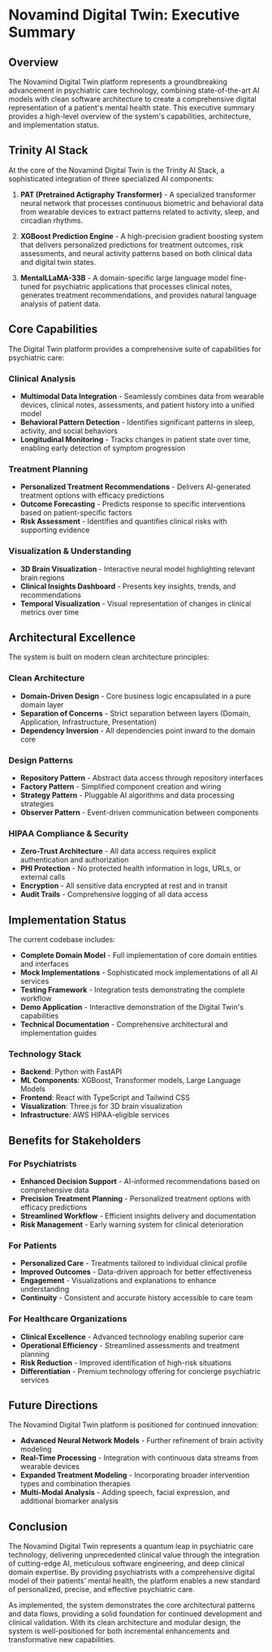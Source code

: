 # Novamind Digital Twin: Executive Summary

## Overview

The Novamind Digital Twin platform represents a groundbreaking advancement in psychiatric care technology, combining state-of-the-art AI models with clean software architecture to create a comprehensive digital representation of a patient's mental health state. This executive summary provides a high-level overview of the system's capabilities, architecture, and implementation status.

## Trinity AI Stack

At the core of the Novamind Digital Twin is the Trinity AI Stack, a sophisticated integration of three specialized AI components:

1. **PAT (Pretrained Actigraphy Transformer)** - A specialized transformer neural network that processes continuous biometric and behavioral data from wearable devices to extract patterns related to activity, sleep, and circadian rhythms.

2. **XGBoost Prediction Engine** - A high-precision gradient boosting system that delivers personalized predictions for treatment outcomes, risk assessments, and neural activity patterns based on both clinical data and digital twin states.

3. **MentalLLaMA-33B** - A domain-specific large language model fine-tuned for psychiatric applications that processes clinical notes, generates treatment recommendations, and provides natural language analysis of patient data.

## Core Capabilities

The Digital Twin platform provides a comprehensive suite of capabilities for psychiatric care:

### Clinical Analysis

- **Multimodal Data Integration** - Seamlessly combines data from wearable devices, clinical notes, assessments, and patient history into a unified model
- **Behavioral Pattern Detection** - Identifies significant patterns in sleep, activity, and social behaviors
- **Longitudinal Monitoring** - Tracks changes in patient state over time, enabling early detection of symptom progression

### Treatment Planning

- **Personalized Treatment Recommendations** - Delivers AI-generated treatment options with efficacy predictions
- **Outcome Forecasting** - Predicts response to specific interventions based on patient-specific factors
- **Risk Assessment** - Identifies and quantifies clinical risks with supporting evidence

### Visualization & Understanding

- **3D Brain Visualization** - Interactive neural model highlighting relevant brain regions
- **Clinical Insights Dashboard** - Presents key insights, trends, and recommendations
- **Temporal Visualization** - Visual representation of changes in clinical metrics over time

## Architectural Excellence

The system is built on modern clean architecture principles:

### Clean Architecture

- **Domain-Driven Design** - Core business logic encapsulated in a pure domain layer
- **Separation of Concerns** - Strict separation between layers (Domain, Application, Infrastructure, Presentation)
- **Dependency Inversion** - All dependencies point inward to the domain core

### Design Patterns

- **Repository Pattern** - Abstract data access through repository interfaces
- **Factory Pattern** - Simplified component creation and wiring
- **Strategy Pattern** - Pluggable AI algorithms and data processing strategies
- **Observer Pattern** - Event-driven communication between components

### HIPAA Compliance & Security

- **Zero-Trust Architecture** - All data access requires explicit authentication and authorization
- **PHI Protection** - No protected health information in logs, URLs, or external calls
- **Encryption** - All sensitive data encrypted at rest and in transit
- **Audit Trails** - Comprehensive logging of all data access

## Implementation Status

The current codebase includes:

- **Complete Domain Model** - Full implementation of core domain entities and interfaces
- **Mock Implementations** - Sophisticated mock implementations of all AI services
- **Testing Framework** - Integration tests demonstrating the complete workflow
- **Demo Application** - Interactive demonstration of the Digital Twin's capabilities
- **Technical Documentation** - Comprehensive architectural and implementation guides

### Technology Stack

- **Backend**: Python with FastAPI
- **ML Components**: XGBoost, Transformer models, Large Language Models
- **Frontend**: React with TypeScript and Tailwind CSS
- **Visualization**: Three.js for 3D brain visualization
- **Infrastructure**: AWS HIPAA-eligible services

## Benefits for Stakeholders

### For Psychiatrists

- **Enhanced Decision Support** - AI-informed recommendations based on comprehensive data
- **Precision Treatment Planning** - Personalized treatment options with efficacy predictions
- **Streamlined Workflow** - Efficient insights delivery and documentation
- **Risk Management** - Early warning system for clinical deterioration

### For Patients

- **Personalized Care** - Treatments tailored to individual clinical profile
- **Improved Outcomes** - Data-driven approach for better effectiveness
- **Engagement** - Visualizations and explanations to enhance understanding
- **Continuity** - Consistent and accurate history accessible to care team

### For Healthcare Organizations

- **Clinical Excellence** - Advanced technology enabling superior care
- **Operational Efficiency** - Streamlined assessments and treatment planning
- **Risk Reduction** - Improved identification of high-risk situations
- **Differentiation** - Premium technology offering for concierge psychiatric services

## Future Directions

The Novamind Digital Twin platform is positioned for continued innovation:

- **Advanced Neural Network Models** - Further refinement of brain activity modeling
- **Real-Time Processing** - Integration with continuous data streams from wearable devices
- **Expanded Treatment Modeling** - Incorporating broader intervention types and combination therapies
- **Multi-Modal Analysis** - Adding speech, facial expression, and additional biomarker analysis

## Conclusion

The Novamind Digital Twin represents a quantum leap in psychiatric care technology, delivering unprecedented clinical value through the integration of cutting-edge AI, meticulous software engineering, and deep clinical domain expertise. By providing psychiatrists with a comprehensive digital model of their patients' mental health, the platform enables a new standard of personalized, precise, and effective psychiatric care.

As implemented, the system demonstrates the core architectural patterns and data flows, providing a solid foundation for continued development and clinical validation. With its clean architecture and modular design, the system is well-positioned for both incremental enhancements and transformative new capabilities.